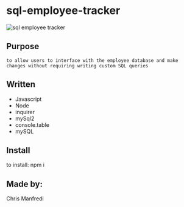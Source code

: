 # sql-employee-tracker
![sql employee tracker](/employeetracker.gif)

## Purpose 

    to allow users to interface with the employee database and make changes without requiring writing custom SQL queries

## Written 

- Javascript 
- Node 
- inquirer 
- mySql2
- console.table 
- mySQL

## Install

to install: 
    npm i

## Made by: 

Chris Manfredi